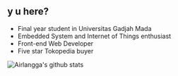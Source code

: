 ## y u here?

<ul>
  <li>Final year student in Universitas Gadjah Mada</li>
  <li>Embedded System and Internet of Things enthusiast</li>
  <li>Front-end Web Developer</li>
  <li>Five star Tokopedia buyer</li>
</ul>

![Airlangga's github stats](https://github-readme-stats.vercel.app/api?username=airlanggarasyad&show_icons=true&theme=radical)
